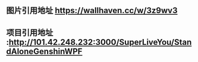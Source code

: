 ﻿## 图片引用地址 https://wallhaven.cc/w/3z9wv3

## 项目引用地址 :http://101.42.248.232:3000/SuperLiveYou/StandAloneGenshinWPF